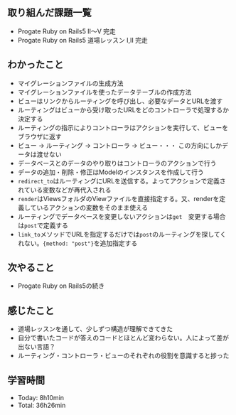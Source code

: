 ## 取り組んだ課題一覧
- Progate Ruby on Rails5 Ⅱ〜Ⅴ  完走
- Progate Ruby on Rails5 道場レッスン Ⅰ,Ⅱ  完走
## わかったこと
- マイグレーションファイルの生成方法
- マイグレーションファイルを使ったデータテーブルの作成方法
- ビューはリンクからルーティングを呼び出し、必要なデータとURLを渡す
- ルーティングはビューから受け取ったURLをどのコントローラで処理するか決定する
- ルーティングの指示によりコントローラはアクションを実行して、ビューをブラウザに返す
- ビュー → ルーティング → コントローラ → ビュー・・・ この方向にしかデータは渡せない
- データベースとのデータのやり取りはコントローラのアクションで行う
- データの追加・削除・修正はModelのインスタンスを作成して行う
- `redirect_to`はルーティングにURLを送信する。よってアクションで定義されている変数などが再代入される
- `render`はViewsフォルダのViewファイルを直接指定する。又、renderを定義しているアクションの変数をそのまま使える
- ルーティングでデータベースを変更しないアクションは`get`　変更する場合は`post`で定義する
- `link_to`メソッドでURLを指定するだけでは`post`のルーティングを探してくれない。`{method: "post"}`を追加指定する
## 次やること
- Progate Ruby on Rails5の続き
## 感じたこと
- 道場レッスンを通して、少しずつ構造が理解できてきた
- 自分で書いたコードが答えのコードとほとんど変わらない。人によって差が出ない言語？
- ルーティング・コントローラ・ビューのそれぞれの役割を意識すると捗った
## 学習時間
- Today: 8h10min
- Total: 36h26min
